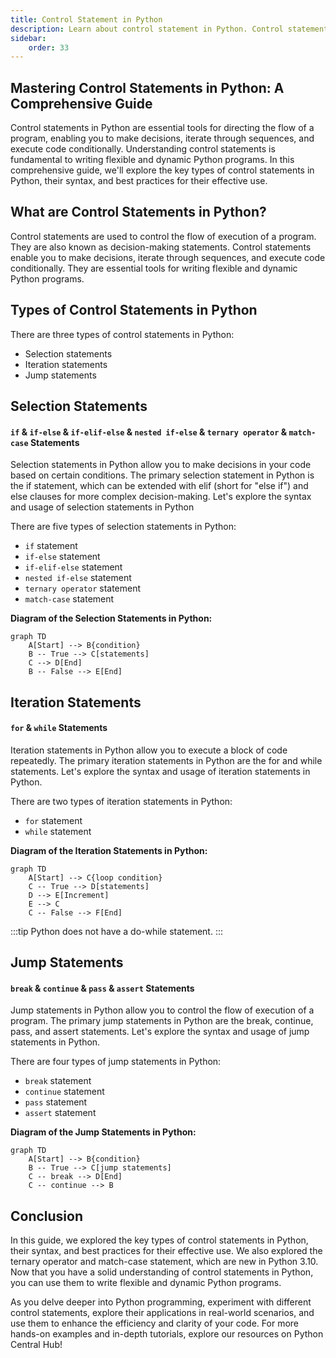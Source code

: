 ```yaml
---
title: Control Statement in Python
description: Learn about control statement in Python. Control statement is used to control the flow of execution of the program. We will learn about if, if-else, if-elif-else, for, while, break, continue, pass, and assert statement in Python. In the end, we will also learn about the ternary operator in Python.
sidebar: 
    order: 33
---
```


## Mastering Control Statements in Python: A Comprehensive Guide
Control statements in Python are essential tools for directing the flow of a program, enabling you to make decisions, iterate through sequences, and execute code conditionally. Understanding control statements is fundamental to writing flexible and dynamic Python programs. In this comprehensive guide, we'll explore the key types of control statements in Python, their syntax, and best practices for their effective use.

## What are Control Statements in Python?
Control statements are used to control the flow of execution of a program. They are also known as decision-making statements. Control statements enable you to make decisions, iterate through sequences, and execute code conditionally. They are essential tools for writing flexible and dynamic Python programs.

## Types of Control Statements in Python
There are three types of control statements in Python:

- Selection statements
- Iteration statements
- Jump statements

## Selection Statements
#### `if` & `if-else` & `if-elif-else` & `nested if-else` & `ternary operator` & `match-case` Statements
Selection statements in Python allow you to make decisions in your code based on certain conditions. The primary selection statement in Python is the if statement, which can be extended with elif (short for "else if") and else clauses for more complex decision-making. Let's explore the syntax and usage of selection statements in Python

There are five types of selection statements in Python:
- `if` statement
- `if-else` statement
- `if-elif-else` statement
- `nested if-else` statement
- `ternary operator` statement
- `match-case` statement

**Diagram of the Selection Statements in Python:**
    
```mermaid title="Selection Statements" desc="Diagram of the Selection Statements in Python"
graph TD
    A[Start] --> B{condition}
    B -- True --> C[statements]
    C --> D[End]
    B -- False --> E[End]
```


## Iteration Statements
#### `for` & `while` Statements
Iteration statements in Python allow you to execute a block of code repeatedly. The primary iteration statements in Python are the for and while statements. Let's explore the syntax and usage of iteration statements in Python. 

There are two types of iteration statements in Python:
- `for` statement
- `while` statement

**Diagram of the Iteration Statements in Python:**

```mermaid title="Iteration Statements" desc="Diagram of the Iteration Statements in Python"
graph TD
    A[Start] --> C{loop condition}
    C -- True --> D[statements]
    D --> E[Increment]
    E --> C
    C -- False --> F[End]
```

:::tip
Python does not have a do-while statement.
:::

## Jump Statements
#### `break` & `continue` & `pass` & `assert` Statements
Jump statements in Python allow you to control the flow of execution of a program. The primary jump statements in Python are the break, continue, pass, and assert statements. Let's explore the syntax and usage of jump statements in Python.

There are four types of jump statements in Python:
- `break` statement
- `continue` statement
- `pass` statement
- `assert` statement

**Diagram of the Jump Statements in Python:**

```mermaid title="Jump Statements" desc="Diagram of the Jump Statements in Python"
graph TD
    A[Start] --> B{condition}
    B -- True --> C[jump statements]
    C -- break --> D[End]
    C -- continue --> B
```


## Conclusion
In this guide, we explored the key types of control statements in Python, their syntax, and best practices for their effective use. We also explored the ternary operator and match-case statement, which are new in Python 3.10. Now that you have a solid understanding of control statements in Python, you can use them to write flexible and dynamic Python programs.

As you delve deeper into Python programming, experiment with different control statements, explore their applications in real-world scenarios, and use them to enhance the efficiency and clarity of your code. For more hands-on examples and in-depth tutorials, explore our resources on Python Central Hub!